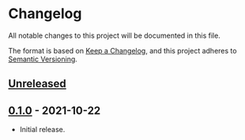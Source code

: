 # Changelog
All notable changes to this project will be documented in this file.

The format is based on [Keep a Changelog](https://keepachangelog.com/en/1.0.0/),
and this project adheres to [Semantic Versioning](https://semver.org/spec/v2.0.0.html).

## [Unreleased]

## [0.1.0] - 2021-10-22

- Initial release.

[Unreleased]: https://github.com/bixbyjs/bixby-template/compare/v0.1.0...HEAD
[0.1.0]: https://github.com/bixbyjs/bixby-template/releases/tag/v0.1.0
